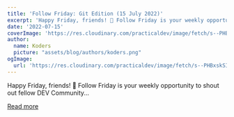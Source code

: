 ```yaml
---
title: 'Follow Friday: Git Edition (15 July 2022)'
excerpt: 'Happy Friday, friends! 🎉 Follow Friday is your weekly opportunity to shout out fellow DEV Community...'
date: '2022-07-15'
coverImage: 'https://res.cloudinary.com/practicaldev/image/fetch/s--PHBxskSI--/c_imagga_scale,f_auto,fl_progressive,h_420,q_auto,w_1000/https://dev-to-uploads.s3.amazonaws.com/uploads/articles/kcl1rmfkygrovlnyakaz.png'
author:
  name: Koders
  picture: "assets/blog/authors/koders.png"
ogImage:
  url: 'https://res.cloudinary.com/practicaldev/image/fetch/s--PHBxskSI--/c_imagga_scale,f_auto,fl_progressive,h_420,q_auto,w_1000/https://dev-to-uploads.s3.amazonaws.com/uploads/articles/kcl1rmfkygrovlnyakaz.png'
---
```


Happy Friday, friends! 🎉 Follow Friday is your weekly opportunity to shout out fellow DEV Community...

[Read more](https://dev.to/devteam/follow-friday-git-edition-15-july-2022-10i1)
